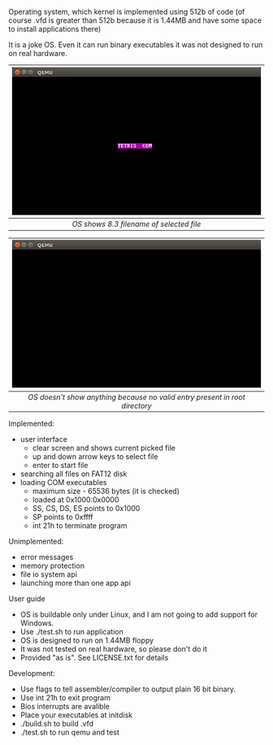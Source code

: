 Operating system, which kernel is implemented using 512b of code (of course .vfd is greater than 512b because it is 1.44MB and have some space to install applications there)

It is a joke OS. Even it can run binary executables it was not designed to run on real hardware.

|![OS shows 8.3 filename of selected file](screenshot.png)|
|:--:| 
|*OS shows 8.3 filename of selected file*|

|![OS doesn't show anything because no valid entry present in root directory](screenshot-nofiles.png)|
|:--:| 
|*OS doesn't show anything because no valid entry present in root directory*|

Implemented:
* user interface
  * clear screen and shows current picked file
  * up and down arrow keys to select file
  * enter to start file
* searching all files on FAT12 disk
* loading COM executables
  * maximum size - 65536 bytes (it is checked)
  * loaded at 0x1000:0x0000
  * SS, CS, DS, ES points to 0x1000
  * SP points to 0xffff
  * int 21h to terminate program

Unimplemented:
* error messages
* memory protection
* file io system api
* launching more than one app api

User guide
* OS is buildable only under Linux, and I am not going to add support for Windows.
* Use ./test.sh to run application
* OS is designed to run on 1.44MB floppy
* It was not tested on real hardware, so please don't do it
* Provided "as is". See LICENSE.txt for details

Development:
* Use flags to tell assembler/compiler to output plain 16 bit binary.
* Use int 21h to exit program
* Bios interrupts are avalible
* Place your executables at initdisk
* ./build.sh to build .vfd
* ./test.sh to run qemu and test
